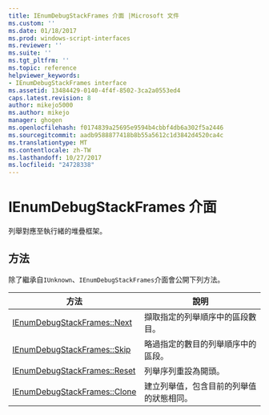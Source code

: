 ```yaml
---
title: IEnumDebugStackFrames 介面 |Microsoft 文件
ms.custom: ''
ms.date: 01/18/2017
ms.prod: windows-script-interfaces
ms.reviewer: ''
ms.suite: ''
ms.tgt_pltfrm: ''
ms.topic: reference
helpviewer_keywords:
- IEnumDebugStackFrames interface
ms.assetid: 13484429-0140-4f4f-8502-3ca2a0553ed4
caps.latest.revision: 8
author: mikejo5000
ms.author: mikejo
manager: ghogen
ms.openlocfilehash: f0174839a25695e9594b4cbbf4db6a302f5a2446
ms.sourcegitcommit: aadb9588877418b8b55a5612c1d3842d4520ca4c
ms.translationtype: MT
ms.contentlocale: zh-TW
ms.lasthandoff: 10/27/2017
ms.locfileid: "24728338"
---
```

# <a name="ienumdebugstackframes-interface"></a>IEnumDebugStackFrames 介面
列舉對應至執行緒的堆疊框架。  
  
## <a name="methods"></a>方法  
 除了繼承自`IUnknown`、`IEnumDebugStackFrames`介面會公開下列方法。  
  
|方法|說明|  
|------------|-----------------|  
|[IEnumDebugStackFrames::Next](../../winscript/reference/ienumdebugstackframes-next.md)|擷取指定的列舉順序中的區段數目。|  
|[IEnumDebugStackFrames::Skip](../../winscript/reference/ienumdebugstackframes-skip.md)|略過指定的數目的列舉順序中的區段。|  
|[IEnumDebugStackFrames::Reset](../../winscript/reference/ienumdebugstackframes-reset.md)|列舉序列重設為開頭。|  
|[IEnumDebugStackFrames::Clone](../../winscript/reference/ienumdebugstackframes-clone.md)|建立列舉值，包含目前的列舉值的狀態相同。|